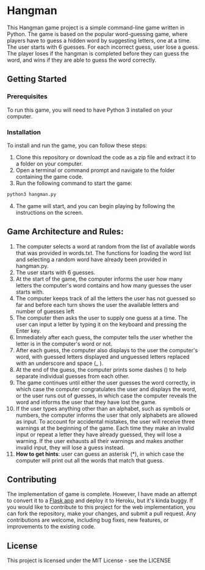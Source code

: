 # Hangman

This Hangman game project is a simple command-line game written in Python. The game is based on the popular word-guessing game, where players have to guess a hidden word by suggesting letters, one at a time. The user starts with 6 guesses. For each incorrect guess, user lose a guess. The player loses if the hangman is completed before they can guess the word, and wins if they are able to guess the word correctly.

## Getting Started

### Prerequisites
To run this game, you will need to have Python 3 installed on your computer. 

### Installation
To install and run the game, you can follow these steps:

1. Clone this repository or download the code as a zip file and extract it to a folder on your computer.
2. Open a terminal or command prompt and navigate to the folder containing the game code.
3. Run the following command to start the game:

```python
python3 hangman.py
```
4. The game will start, and you can begin playing by following the instructions on the screen.

## Game Architecture and Rules:  

1. The computer selects a word at random from the list of available words that was provided in words.txt. The functions for loading the word list and selecting a random word have already been provided in hangman.py.
2. The user starts with 6 guesses.
3. At the start of the game, the computer informs the user how many letters the computer's word contains and how many guesses the user starts with.
4. The computer keeps track of all the letters the user has not guessed so far and before each turn shows the user the available letters and number of guesses left
5. The computer then asks the user to supply one guess at a time. The user can input a letter by typing it on the keyboard and pressing the Enter key.
6. Immediately after each guess, the computer tells the user whether the letter is in the computer's word or not.
7. After each guess, the computer also displays to the user the computer's word, with guessed letters displayed and unguessed letters replaced with an underscore and space (_ ).
8. At the end of the guess, the computer prints some dashes () to help separate individual guesses from each other.
9. The game continues until either the user guesses the word correctly, in which case the computer congratulates the user and displays the word, or the user runs out of guesses, in which case the computer reveals the word and informs the user that they have lost the game.
10. If the user types anything other than an alphabet, such as symbols or numbers, the computer informs the user that only alphabets are allowed as input. To account for accidental mistakes, the user will receive three warnings at the beginning of the game. Each time they make an invalid input or repeat a letter they have already guessed, they will lose a warning. If the user exhausts all their warnings and makes another invalid input, they will lose a guess instead.
11. **How to get hints**: user can guess an asterisk (*), in which case the computer will print out all the words that match that guess.

## Contributing
The implementation of game is complete. However, I have made an attempt to convert it to a [Flask app](https://github.com/prakhar7m/hangman) and deploy it to Heroku, but it's kinda buggy. If you would like to contribute to this project for the web implementation, you can fork the repository, make your changes, and submit a pull request. Any contributions are welcome, including bug fixes, new features, or improvements to the existing code.

## License
This project is licensed under the MIT License - see the LICENSE



